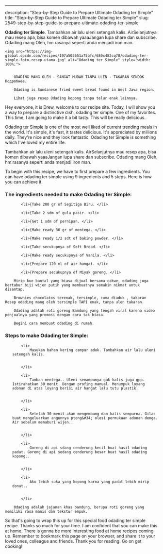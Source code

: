 ---
description: "Step-by-Step Guide to Prepare Ultimate Odading ter Simple"
title: "Step-by-Step Guide to Prepare Ultimate Odading ter Simple"
slug: 2549-step-by-step-guide-to-prepare-ultimate-odading-ter-simple

<p>
	<strong>Odading ter Simple</strong>. 
	Tambahkan air lalu uleni setengah kalis. AirSelanjutnya mau resep apa, bisa komen dibawah yaaaJangan lupa share dan subscribe. Odading mang Oleh, hm.rasanya seperti anda menjadi iron man.
</p>
<p>
	
	<img src="https://img-global.cpcdn.com/recipes/197a502651a75bfc/680x482cq70/odading-ter-simple-foto-resep-utama.jpg" alt="Odading ter Simple" style="width: 100%;">
	
	
		ODADING MANG OLEH - SANGAT MUDAH TANPA ULEN - TAKARAN SENDOK Подробнее.
	
		Odading is Sundanese fried sweet bread found in West Java region.
	
		Lihat juga resep Odading kopong tanpa telur enak lainnya.
	
</p>
<p>
	Hey everyone, it is Drew, welcome to our recipe site. Today, I will show you a way to prepare a distinctive dish, odading ter simple. One of my favorites. This time, I am going to make it a bit tasty. This will be really delicious.
</p>
	
<p>
	Odading ter Simple is one of the most well liked of current trending meals in the world. It's simple, it's fast, it tastes delicious. It's appreciated by millions daily. They're nice and they look fantastic. Odading ter Simple is something which I've loved my entire life.
</p>
<p>
	Tambahkan air lalu uleni setengah kalis. AirSelanjutnya mau resep apa, bisa komen dibawah yaaaJangan lupa share dan subscribe. Odading mang Oleh, hm.rasanya seperti anda menjadi iron man.
</p>

<p>
To begin with this recipe, we have to first prepare a few ingredients. You can have odading ter simple using 9 ingredients and 5 steps. Here is how you can achieve it.
</p>

<h3>The ingredients needed to make Odading ter Simple:</h3>

<ol>
	
		<li>{Take 200 gr of Segitiga Biru. </li>
	
		<li>{Take 2 sdm of gula pasir. </li>
	
		<li>{Get 1 sdm of pernipan. </li>
	
		<li>{Make ready 30 gr of mentega. </li>
	
		<li>{Make ready 1/2 sdt of baking powder. </li>
	
		<li>{Take secukupnya of Soft Bread. </li>
	
		<li>{Make ready secukupnya of Vanila. </li>
	
		<li>{Prepare 120 ml of air hangat. </li>
	
		<li>{Prepare secukupnya of Miyak goreng. </li>
	
</ol>
<p>
	
		Mirip kue bantal yang biasa dijual bersama cakwe, odading juga bertabur biji wijen putih yang membuatnya semakin nikmat untuk disantap.
	
		Brownies chocolatos terenak, tersimple, cuma diaduk , takaran Resep odading mang oleh tersimple TAPI enak, tanpa ulen takaran.
	
		Odading adalah roti goreng Bandung yang tengah viral karena video penjualnya yang promosi dengan cara tak biasa.
	
		Begini cara membuat odading di rumah.
	
</p>

<h3>Steps to make Odading ter Simple:</h3>

<ol>
	
		<li>
			Masukan bahan kering campur aduk. Tambahkan air lalu uleni setengah kalis.
			
			
		</li>
	
		<li>
			Tambah mentega.. Uleni semampunya gak kalis juga gpp. Istirahatkan 30 menit. Dengan profing manual. Menumpuk loyang adonan di atas loyang berisi air hangat lalu tutu plastik.
			
			
		</li>
	
		<li>
			Setelah 30 menit akan mengembang dan kalis sempurna. Gilas buat mengeluarkan angunnya ptong&#34; olesi permukaan adonan denga. Air sebelum menaburi wijen..
			
			
		</li>
	
		<li>
			Goreng di api sdang cenderung kecil buat hasil odading padat. Goreng di api sedang cenderung besar buat hasil odading kopong..
			
			
		</li>
	
		<li>
			Aku lebih suka yang kopong karna yang padat lebih mirip donat..
			
			
		</li>
	
</ol>

<p>
	
		Odading adalah jajanan khas bandung, berupa roti goreng yang memiliki rasa manis dan tekstur empuk.
	
</p>

<p>
	So that's going to wrap this up for this special food odading ter simple recipe. Thanks so much for your time. I am confident that you can make this at home. There is gonna be more interesting food at home recipes coming up. Remember to bookmark this page on your browser, and share it to your loved ones, colleague and friends. Thank you for reading. Go on get cooking!
</p>
